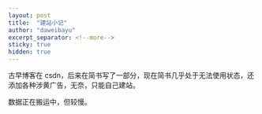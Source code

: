 ```yaml
---
layout: post
title:  "建站小记"
author: "daweibayu"
excerpt_separator: <!--more-->
sticky: true
hidden: true
---
```


<!--more-->

古早博客在 csdn，后来在简书写了一部分，现在简书几乎处于无法使用状态，还添加各种涉黄广告，无奈，只能自己建站。

数据正在搬运中，但较慢。